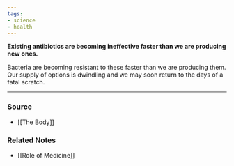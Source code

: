 ```yaml
---
tags:
- science
- health
---
```

**Existing antibiotics are becoming ineffective faster than we are producing new ones.**

Bacteria are becoming resistant to these faster than we are producing them. Our supply of options is dwindling and we may soon return to the days of a fatal scratch.

---

### Source
- [[The Body]]

### Related Notes
- [[Role of Medicine]]